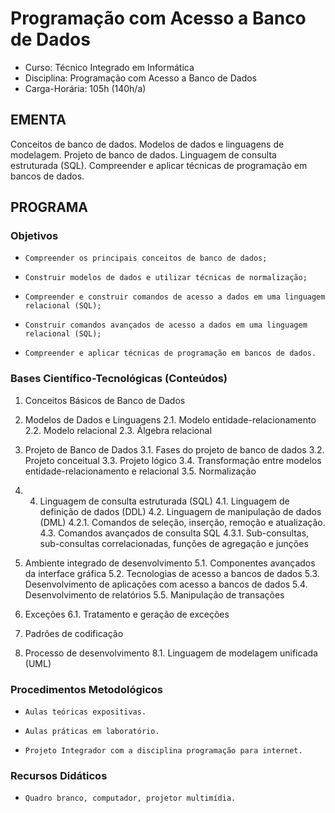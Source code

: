 # Programação com Acesso a Banco de Dados 


* Curso: Técnico Integrado em Informática
* Disciplina: Programação com Acesso a Banco de Dados                                   
* Carga-Horária: 105h (140h/a)

## EMENTA

Conceitos de banco de dados. Modelos de dados e linguagens de modelagem. Projeto de banco de dados.
Linguagem de consulta estruturada (SQL). Compreender e aplicar técnicas de programação em bancos de dados.

## PROGRAMA
### Objetivos

*     Compreender os principais conceitos de banco de dados;
*     Construir modelos de dados e utilizar técnicas de normalização;
*     Compreender e construir comandos de acesso a dados em uma linguagem relacional (SQL);
*     Construir comandos avançados de acesso a dados em uma linguagem relacional (SQL);
*     Compreender e aplicar técnicas de programação em bancos de dados.

### Bases Científico-Tecnológicas (Conteúdos)

1.    Conceitos Básicos de Banco de Dados

2.    Modelos de Dados e Linguagens
      2.1. Modelo entidade-relacionamento
      2.2. Modelo relacional
      2.3. Álgebra relacional

3.    Projeto de Banco de Dados
      3.1. Fases do projeto de banco de dados
      3.2. Projeto conceitual
      3.3. Projeto lógico
      3.4. Transformação entre modelos entidade-relacionamento e relacional
      3.5. Normalização

4.    4. Linguagem de consulta estruturada (SQL)
      4.1. Linguagem de definição de dados (DDL)
      4.2. Linguagem de manipulação de dados (DML)
           4.2.1. Comandos de seleção, inserção, remoção e atualização.
      4.3. Comandos avançados de consulta SQL
           4.3.1. Sub-consultas, sub-consultas correlacionadas, funções de agregação e junções

5.    Ambiente integrado de desenvolvimento
      5.1. Componentes avançados da interface gráfica
      5.2. Tecnologias de acesso a bancos de dados
      5.3. Desenvolvimento de aplicações com acesso a bancos de dados
      5.4. Desenvolvimento de relatórios
      5.5. Manipulação de transações

6.    Exceções
      6.1. Tratamento e geração de exceções

7.    Padrões de codificação

8.    Processo de desenvolvimento
      8.1. Linguagem de modelagem unificada (UML)

### Procedimentos Metodológicos

*     Aulas teóricas expositivas.
*     Aulas práticas em laboratório.
*     Projeto Integrador com a disciplina programação para internet.

### Recursos Didáticos

*     Quadro branco, computador, projetor multimídia.